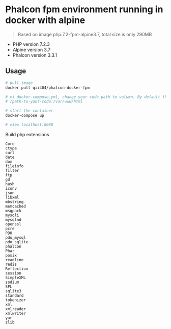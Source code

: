 # Phalcon fpm environment running in docker with alpine

> Based on image php:7.2-fpm-alpine3.7, total size is only 290MB


- PHP version 7.2.3
- Alpine version 3.7
- Phalcon version 3.3.1


## Usage

```bash
# pull image
docker pull qii404/phalcon-docker-fpm

# vi docker-compose.yml, change your code path to volumn. By default there is only a inedx.php in /var/www/html
# /path-to-yout-code:/var/www/html

# start the container
docker-compose up

# view localhost:8088
```



Build php extensions

```
Core
ctype
curl
date
dom
fileinfo
filter
ftp
gd
hash
iconv
json
libxml
mbstring
memcached
msgpack
mysqli
mysqlnd
openssl
pcre
PDO
pdo_mysql
pdo_sqlite
phalcon
Phar
posix
readline
redis
Reflection
session
SimpleXML
sodium
SPL
sqlite3
standard
tokenizer
xml
xmlreader
xmlwriter
yar
zlib
```
